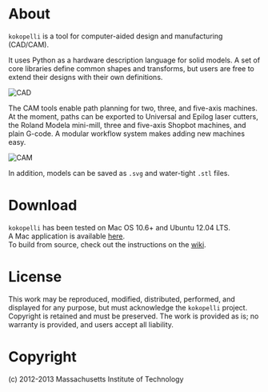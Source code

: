 About
=====
`kokopelli` is a tool for computer-aided design and manufacturing (CAD/CAM).

It uses Python as a hardware description language for solid models.  A set of core libraries define common shapes and transforms, but users are free to extend their designs with their own definitions.

![CAD](http://i.imgur.com/L1RQUxA.png)

The CAM tools enable path planning for two, three, and five-axis machines.  At the moment, paths can be exported to Universal and Epilog laser cutters, the Roland Modela mini-mill, three and five-axis Shopbot machines, and plain G-code.  A modular workflow system makes adding new machines easy.

![CAM](http://i.imgur.com/sb0uQq5.png)

In addition, models can be saved as `.svg` and water-tight `.stl` files.

Download
========
`kokopelli` has been tested on Mac OS 10.6+ and Ubuntu 12.04 LTS.  
A Mac application is available [here](http://tmp.cba.mit.edu/web/mkeeter/kokopelli.zip).  
To build from source, check out the instructions on the [wiki](https://github.com/mkeeter/kokopelli/wiki/Installing).

License
=======
This work may be reproduced, modified, distributed, performed, and displayed for any purpose, but must acknowledge the `kokopelli` project. Copyright is retained and must be preserved. The work is provided as is; no warranty is provided, and users accept all liability.

Copyright
=========
(c) 2012-2013 Massachusetts Institute of Technology

